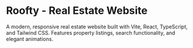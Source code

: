 # Roofty - Real Estate Website
A modern, responsive real estate website built with Vite, React, TypeScript, and Tailwind CSS. Features property listings, search functionality, and elegant animations.

